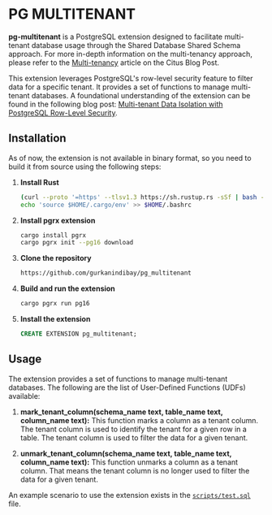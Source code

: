 # PG MULTITENANT

**pg-multitenant** is a PostgreSQL extension designed to facilitate multi-tenant database usage through the Shared Database Shared Schema approach. For more in-depth information on the multi-tenancy approach, please refer to the [Multi-tenancy](https://www.citusdata.com/blog/2023/05/09/evolving-django-multitenant-to-build-scalable-saas-apps-on-postgres-and-citus/) article on the Citus Blog Post.

This extension leverages PostgreSQL's row-level security feature to filter data for a specific tenant. It provides a set of functions to manage multi-tenant databases. A foundational understanding of the extension can be found in the following blog post: [Multi-tenant Data Isolation with PostgreSQL Row-Level Security](https://aws.amazon.com/tr/blogs/database/multi-tenant-data-isolation-with-postgresql-row-level-security/).

## Installation

As of now, the extension is not available in binary format, so you need to build it from source using the following steps:

1. **Install Rust**

    ```bash
    (curl --proto '=https' --tlsv1.3 https://sh.rustup.rs -sSf | bash -s -- -y) && \
    echo 'source $HOME/.cargo/env' >> $HOME/.bashrc
    ```

2. **Install pgrx extension**

    ```bash
    cargo install pgrx
    cargo pgrx init --pg16 download
    ```

3. **Clone the repository**

    ```bash
    https://github.com/gurkanindibay/pg_multitenant
    ```

4. **Build and run the extension**

    ```bash
    cargo pgrx run pg16
    ```

5. **Install the extension**

    ```sql
    CREATE EXTENSION pg_multitenant;
    ```

## Usage

The extension provides a set of functions to manage multi-tenant databases. The following are the list of User-Defined Functions (UDFs) available:

1. **mark_tenant_column(schema_name text, table_name text, column_name text):** 
    This function marks a column as a tenant column. The tenant column is used to identify the tenant for a given row in a table. The tenant column is used to filter the data for a given tenant.

2. **unmark_tenant_column(schema_name text, table_name text, column_name text):**
    This function unmarks a column as a tenant column. That means the tenant column is no longer used to filter the data for a given tenant.

An example scenario to use the extension exists in the [`scripts/test.sql`](scripts/test.sql) file.

